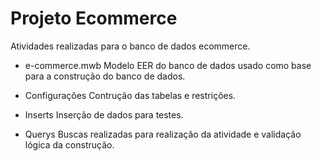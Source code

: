 # Projeto Ecommerce

Atividades realizadas para o banco de dados ecommerce.

- e-commerce.mwb
Modelo EER do banco de dados usado como base para a construção do banco de dados.

- Configurações
Contrução das tabelas e restrições.

- Inserts
Inserção de dados para testes.

- Querys
Buscas realizadas para realização da atividade e validação lógica da construção.
